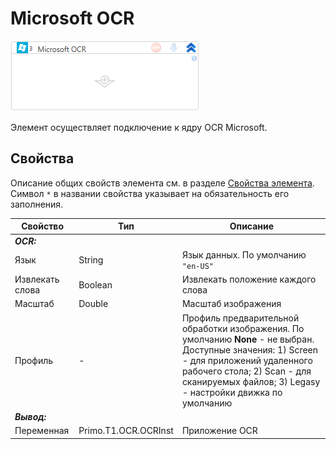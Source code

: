 # Microsoft OCR

![](<../../../../.gitbook/assets/microsoft_ocr_scope.png>)

Элемент осуществляет подключение к ядру OCR Microsoft.

## Свойства
Описание общих свойств элемента см. в разделе [Свойства элемента](https://docs.primo-rpa.ru/primo-rpa/primo-studio/process/elements#svoistva-elementa).\
Символ `*` в названии свойства указывает на обязательность его заполнения.

| Свойство             | Тип                   | Описание                                      |
| -------------------- | --------------------- | --------------------------------------------- |
| ***OCR:*** | |  |
| Язык | String | Язык данных. По умолчанию `"en-US"` |
| Извлекать слова | Boolean | Извлекать положение каждого слова |
| Масштаб | Double | Масштаб изображения |
| Профиль | - | Профиль предварительной обработки изображения. По умолчанию **None** - не выбран. Доступные значения: 1) Screen - для приложений удаленного рабочего стола; 2) Scan - для сканируемых файлов; 3) Legasy - настройки движка по умолчанию  |
| ***Вывод:***  |  |  |
| Переменная | Primo.T1.OCR.OCRInst | Приложение OCR |
